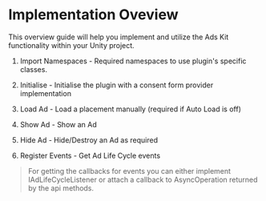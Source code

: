 


# Implementation Oveview

This overview guide will help you implement and utilize the Ads Kit functionality within your Unity project.

1. Import Namespaces - Required namespaces to use plugin's specific classes.

2. Initialise - Initialise the plugin with a consent form provider implementation

3. Load Ad - Load a placement manually (required if Auto Load is off)

4. Show Ad - Show an Ad

5. Hide Ad - Hide/Destroy an Ad as required

6. Register Events - Get Ad Life Cycle events

> For getting the callbacks for events you can either implement IAdLifeCycleListener or attach a callback to AsyncOperation returned by the api methods.
